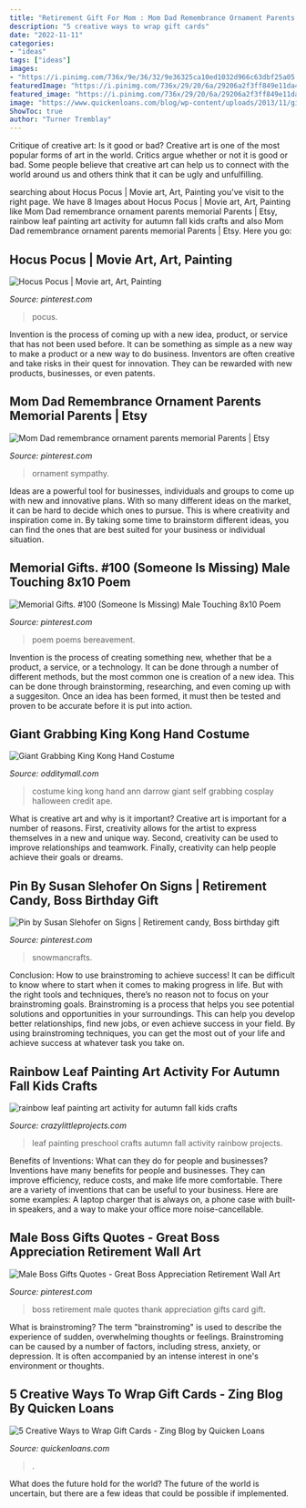 ```yaml
---
title: "Retirement Gift For Mom : Mom Dad Remembrance Ornament Parents Memorial Parents"
description: "5 creative ways to wrap gift cards"
date: "2022-11-11"
categories:
- "ideas"
tags: ["ideas"]
images:
- "https://i.pinimg.com/736x/9e/36/32/9e36325ca10ed1032d966c63dbf25a05.jpg"
featuredImage: "https://i.pinimg.com/736x/29/20/6a/29206a2f3ff849e11da4bdb297209fb8.jpg"
featured_image: "https://i.pinimg.com/736x/29/20/6a/29206a2f3ff849e11da4bdb297209fb8.jpg"
image: "https://www.quickenloans.com/blog/wp-content/uploads/2013/11/giftcard.png"
ShowToc: true
author: "Turner Tremblay"
---
```



Critique of creative art: Is it good or bad?
Creative art is one of the most popular forms of art in the world. Critics argue whether or not it is good or bad. Some people believe that creative art can help us to connect with the world around us and others think that it can be ugly and unfulfilling.

	

		
searching about Hocus Pocus | Movie art, Art, Painting you've visit to the right page. We have 8 Images about Hocus Pocus | Movie art, Art, Painting like Mom Dad remembrance ornament parents memorial Parents | Etsy, rainbow leaf painting art activity for autumn fall kids crafts and also Mom Dad remembrance ornament parents memorial Parents | Etsy. Here you go:
		
    
## Hocus Pocus | Movie Art, Art, Painting

<img loading=lazy src="https://i.pinimg.com/736x/29/20/6a/29206a2f3ff849e11da4bdb297209fb8.jpg" onerror="this.onerror=null;this.src='https://tse2.mm.bing.net/th?id=OIP.zp7Sh6RtEAf8sIyWIhnM_gHaK-&amp;pid=15.1';" alt="Hocus Pocus | Movie art, Art, Painting">

_Source: pinterest.com_

>pocus. 

	

Invention is the process of coming up with a new idea, product, or service that has not been used before. It can be something as simple as a new way to make a product or a new way to do business. Inventors are often creative and take risks in their quest for innovation. They can be rewarded with new products, businesses, or even patents.

    
## Mom Dad Remembrance Ornament Parents Memorial Parents | Etsy

<img loading=lazy src="https://i.pinimg.com/736x/c0/1a/9f/c01a9ff75de34aef5a6aa33cbf1c4e71.jpg" onerror="this.onerror=null;this.src='https://tse1.mm.bing.net/th?id=OIP.t71nEMNHEY15fANRKF1BcgHaJ3&amp;pid=15.1';" alt="Mom Dad remembrance ornament parents memorial Parents | Etsy">

_Source: pinterest.com_

>ornament sympathy. 

	

Ideas are a powerful tool for businesses, individuals and groups to come up with new and innovative plans. With so many different ideas on the market, it can be hard to decide which ones to pursue. This is where creativity and inspiration come in. By taking some time to brainstorm different ideas, you can find the ones that are best suited for your business or individual situation.

    
## Memorial Gifts. #100 (Someone Is Missing) Male Touching 8x10 Poem

<img loading=lazy src="https://i.pinimg.com/736x/f5/83/43/f5834380f3d937cf7ef0ef25c7292fda.jpg" onerror="this.onerror=null;this.src='https://tse1.mm.bing.net/th?id=OIP.DQHB9hqgDspQbkP4PocX5gHaNO&amp;pid=15.1';" alt="Memorial Gifts. #100 (Someone Is Missing) Male Touching 8x10 Poem">

_Source: pinterest.com_

>poem poems bereavement. 

	

Invention is the process of creating something new, whether that be a product, a service, or a technology. It can be done through a number of different methods, but the most common one is creation of a new idea. This can be done through brainstorming, researching, and even coming up with a suggesiton. Once an idea has been formed, it must then be tested and proven to be accurate before it is put into action.

    
## Giant Grabbing King Kong Hand Costume

<img loading=lazy src="https://odditymall.com/includes/content/upload/king-kong-hand-costume-8188.jpg" onerror="this.onerror=null;this.src='https://tse2.mm.bing.net/th?id=OIP.hBr7P-wjwlPDMtoiqMidNAHaKs&amp;pid=15.1';" alt="Giant Grabbing King Kong Hand Costume">

_Source: odditymall.com_

>costume king kong hand ann darrow giant self grabbing cosplay halloween credit ape. 

	

What is creative art and why is it important?
Creative art is important for a number of reasons. First, creativity allows for the artist to express themselves in a new and unique way. Second, creativity can be used to improve relationships and teamwork. Finally, creativity can help people achieve their goals or dreams.

    
## Pin By Susan Slehofer On Signs | Retirement Candy, Boss Birthday Gift

<img loading=lazy src="https://i.pinimg.com/736x/9e/36/32/9e36325ca10ed1032d966c63dbf25a05.jpg" onerror="this.onerror=null;this.src='https://tse2.mm.bing.net/th?id=OIP.2cnGVrCx9RN1DVq2m9ilwwAAAA&amp;pid=15.1';" alt="Pin by Susan Slehofer on Signs | Retirement candy, Boss birthday gift">

_Source: pinterest.com_

>snowmancrafts. 

	

Conclusion: How to use brainstroming to achieve success!
It can be difficult to know where to start when it comes to making progress in life. But with the right tools and techniques, there’s no reason not to focus on your brainstroming goals. Brainstroming is a process that helps you see potential solutions and opportunities in your surroundings. This can help you develop better relationships, find new jobs, or even achieve success in your field. By using brainstroming techniques, you can get the most out of your life and achieve success at whatever task you take on.

    
## Rainbow Leaf Painting Art Activity For Autumn Fall Kids Crafts

<img loading=lazy src="https://crazylittleprojects.com/wp-content/uploads/2020/08/rainbow-leaf-painting-art-activity-for-autumn-fall-kids-crafts-preschool-198x300.jpg" onerror="this.onerror=null;this.src='https://tse3.mm.bing.net/th?id=OIP.AJ1bLGrSJ2olMnWTdrbekAAAAA&amp;pid=15.1';" alt="rainbow leaf painting art activity for autumn fall kids crafts">

_Source: crazylittleprojects.com_

>leaf painting preschool crafts autumn fall activity rainbow projects. 

	

Benefits of Inventions: What can they do for people and businesses?
Inventions have many benefits for people and businesses. They can improve efficiency, reduce costs, and make life more comfortable. There are a variety of inventions that can be useful to your business. Here are some examples: A laptop charger that is always on, a phone case with built-in speakers, and a way to make your office more noise-cancellable.

    
## Male Boss Gifts Quotes - Great Boss Appreciation Retirement Wall Art

<img loading=lazy src="https://i.pinimg.com/736x/06/95/13/0695135e6dc57dbc79125cfa652d7347.jpg" onerror="this.onerror=null;this.src='https://tse4.mm.bing.net/th?id=OIP.m4WYAnA3KOMegOAPCwgr4AHaLH&amp;pid=15.1';" alt="Male Boss Gifts Quotes - Great Boss Appreciation Retirement Wall Art">

_Source: pinterest.com_

>boss retirement male quotes thank appreciation gifts card gift. 

	

What is brainstroming?
The term "brainstroming" is used to describe the experience of sudden, overwhelming thoughts or feelings. Brainstroming can be caused by a number of factors, including stress, anxiety, or depression. It is often accompanied by an intense interest in one's environment or thoughts.

    
## 5 Creative Ways To Wrap Gift Cards - Zing Blog By Quicken Loans

<img loading=lazy src="https://www.quickenloans.com/blog/wp-content/uploads/2013/11/giftcard.png" onerror="this.onerror=null;this.src='https://tse4.mm.bing.net/th?id=OIP.IZgeykG6OmlT-4BLir99TAAAAA&amp;pid=15.1';" alt="5 Creative Ways to Wrap Gift Cards - Zing Blog by Quicken Loans">

_Source: quickenloans.com_

>. 

	

What does the future hold for the world?
The future of the world is uncertain, but there are a few ideas that could be possible if implemented.

